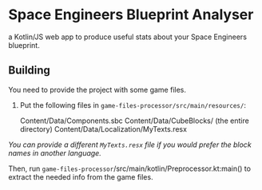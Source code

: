 # Space Engineers Blueprint Analyser

a Kotlin/JS web app to produce useful stats about your Space Engineers blueprint.

## Building

You need to provide the project with some game files.

1. Put the following files in `game-files-processor/src/main/resources/`:


    Content/Data/Components.sbc
    Content/Data/CubeBlocks/ (the entire directory)
    Content/Data/Localization/MyTexts.resx

*You can provide a different `MyTexts.resx` file if you would prefer the block names in another language.*

Then, run `game-files-processor`/src/main/kotlin/Preprocessor.kt:main() to extract the needed info from the game files.